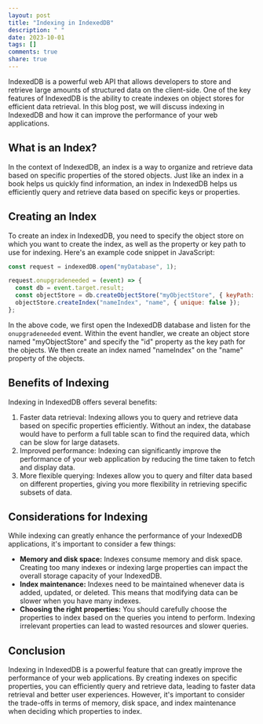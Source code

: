```yaml
---
layout: post
title: "Indexing in IndexedDB"
description: " "
date: 2023-10-01
tags: []
comments: true
share: true
---
```


IndexedDB is a powerful web API that allows developers to store and retrieve large amounts of structured data on the client-side. One of the key features of IndexedDB is the ability to create indexes on object stores for efficient data retrieval. In this blog post, we will discuss indexing in IndexedDB and how it can improve the performance of your web applications.

## What is an Index?

In the context of IndexedDB, an index is a way to organize and retrieve data based on specific properties of the stored objects. Just like an index in a book helps us quickly find information, an index in IndexedDB helps us efficiently query and retrieve data based on specific keys or properties.

## Creating an Index

To create an index in IndexedDB, you need to specify the object store on which you want to create the index, as well as the property or key path to use for indexing. Here's an example code snippet in JavaScript:

```javascript
const request = indexedDB.open("myDatabase", 1);

request.onupgradeneeded = (event) => {
  const db = event.target.result;
  const objectStore = db.createObjectStore("myObjectStore", { keyPath: "id" });
  objectStore.createIndex("nameIndex", "name", { unique: false });
};
```

In the above code, we first open the IndexedDB database and listen for the `onupgradeneeded` event. Within the event handler, we create an object store named "myObjectStore" and specify the "id" property as the key path for the objects. We then create an index named "nameIndex" on the "name" property of the objects.

## Benefits of Indexing

Indexing in IndexedDB offers several benefits:

1. Faster data retrieval: Indexing allows you to query and retrieve data based on specific properties efficiently. Without an index, the database would have to perform a full table scan to find the required data, which can be slow for large datasets.
2. Improved performance: Indexing can significantly improve the performance of your web application by reducing the time taken to fetch and display data.
3. More flexible querying: Indexes allow you to query and filter data based on different properties, giving you more flexibility in retrieving specific subsets of data.

## Considerations for Indexing

While indexing can greatly enhance the performance of your IndexedDB applications, it's important to consider a few things:

- **Memory and disk space:** Indexes consume memory and disk space. Creating too many indexes or indexing large properties can impact the overall storage capacity of your IndexedDB.
- **Index maintenance:** Indexes need to be maintained whenever data is added, updated, or deleted. This means that modifying data can be slower when you have many indexes.
- **Choosing the right properties:** You should carefully choose the properties to index based on the queries you intend to perform. Indexing irrelevant properties can lead to wasted resources and slower queries.

## Conclusion

Indexing in IndexedDB is a powerful feature that can greatly improve the performance of your web applications. By creating indexes on specific properties, you can efficiently query and retrieve data, leading to faster data retrieval and better user experiences. However, it's important to consider the trade-offs in terms of memory, disk space, and index maintenance when deciding which properties to index.